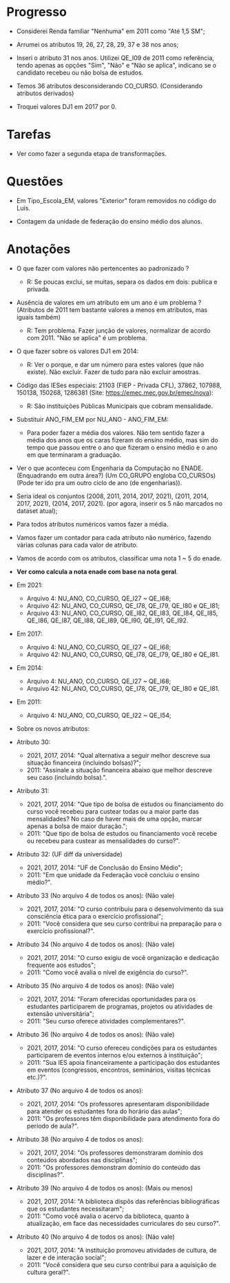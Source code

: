 # Progresso

- Considerei Renda familiar "Nenhuma" em 2011 como "Até 1,5 SM";

- Arrumei os atributos 19, 26, 27, 28, 29, 37 e 38 nos anos;

- Inseri o atributo 31 nos anos. Utilizei QE_I09 de 2011 como referência, tendo apenas as opções "Sim", "Não" e "Não se aplica", indicano se o candidato recebeu ou não bolsa de estudos.

- Temos 36 atributos desconsiderando CO_CURSO. (Considerando atributos derivados)

- Troquei valores DJ1 em 2017 por 0.

# Tarefas

- Ver como fazer a segunda etapa de transformações.

# Questões

- Em Tipo_Escola_EM, valores "Exterior" foram removidos no código do Luis.

- Contagem da unidade de federação do ensino médio dos alunos.

# Anotações

- O que fazer com valores não pertencentes ao padronizado ? 
    - R: Se poucas exclui, se muitas, separa os dados em dois: publica e privada.
    
- Ausência de valores em um atributo em um ano é um problema ? (Atributos de 2011 tem bastante valores a menos em atributos, mas iguais também) 
    - R: Tem problema. Fazer junção de valores, normalizar de acordo com 2011. "Não se aplica" é um problema.
 
- O que fazer sobre os valores DJ1 em 2014:
    - R: Ver o porque, e dar um número para estes valores (que não existe). Não excluir. Fazer de tudo para não excluir amostras.
 
- Código das IESes especiais: 21103 (FIEP - Privada CFL), 37862, 107988, 150138, 150268, 1286381 (Site: https://emec.mec.gov.br/emec/nova):
    - R: São instituições Públicas Municipais que cobram mensalidade.
    
- Substituir ANO_FIM_EM por NU_ANO - ANO_FIM_EM:
    - Para poder fazer a média dos valores. Não tem sentido fazer a média dos anos que os caras fizeram do ensino médio, mas sim do tempo que passou entre o ano que fizeram o ensino médio e o ano em que terminaram a graduação.
    
- Ver o que aconteceu com Engenharia da Computação no ENADE. (Enquadrando em outra área?) (Um CO_GRUPO engloba CO_CURSOs) (Pode ter ido pra um outro ciclo de ano (de engenharias)).

- Seria ideal os conjuntos (2008, 2011, 2014, 2017, 2021), (2011, 2014, 2017, 2021), (2014, 2017, 2021). (por agora, inserir os 5 não marcados no dataset atual);

- Para todos atributos numéricos vamos fazer a média.

- Vamos fazer um contador para cada atributo não numérico, fazendo várias colunas para cada valor de atributo.

- Vamos de acordo com os atributos, classificar uma nota 1 ~ 5 do enade.

- **Ver como calcula a nota enade com base na nota geral**.
     
- Em 2021:
    - Arquivo 4: NU_ANO, CO_CURSO, QE_I27 ~ QE_I68;
    - Arquivo 42: NU_ANO, CO_CURSO, QE_I78, QE_I79, QE_I80 e QE_I81;
    - Arquivo 43: NU_ANO, CO_CURSO, QE_I82, QE_I83, QE_I84, QE_I85, QE_I86, QE_I87, QE_I88, QE_I89, QE_I90, QE_I91, QE_I92.

- Em 2017:
    - Arquivo 4: NU_ANO, CO_CURSO, QE_I27 ~ QE_I68;
    - Arquivo 42: NU_ANO, CO_CURSO, QE_I78, QE_I79, QE_I80 e QE_I81.
    
- Em 2014:
    - Arquivo 4: NU_ANO, CO_CURSO, QE_I27 ~ QE_I68;
    - Arquivo 42: NU_ANO, CO_CURSO, QE_I78, QE_I79, QE_I80 e QE_I81.
    
- Em 2011:
    - Arquivo 4: NU_ANO, CO_CURSO, QE_I22 ~ QE_I54;
 
 - Sobre os novos atributos:
 
- Atributo 30: 
     - 2021, 2017, 2014: "Qual alternativa a seguir melhor descreve sua situação financeira (incluindo bolsas)?";
     - 2011: "Assinale a situação financeira abaixo que melhor descreve seu caso (incluindo bolsa).".
 
- Atributo 31:
     - 2021, 2017, 2014: "Que tipo de bolsa de estudos ou financiamento do curso você recebeu para custear todas ou a maior parte das mensalidades? No caso de haver mais de uma opção, marcar apenas a bolsa de maior duração.";
     - 2011: "Que tipo de bolsa de estudos ou financiamento você recebe ou recebeu para custear as mensalidades do curso?".
 
- Atributo 32: (UF diff da universidade)
     - 2021, 2017, 2014: "UF de Conclusão do Ensino Médio";
     - 2011: "Em que unidade da Federação você concluiu o ensino médio?".
 
- Atributo 33 (No arquivo 4 de todos os anos): (Não vale)
     - 2021, 2017, 2014: "O curso contribuiu para o desenvolvimento da sua consciência ética para o exercício profissional";
     - 2011: "Você considera que seu curso contribui na preparação para o exercício profissional?".
     
- Atributo 34 (No arquivo 4 de todos os anos): (Não vale)
     - 2021, 2017, 2014: "O curso exigiu de você organização e dedicação frequente aos estudos";
     - 2011: "Como você avalia o nível de exigência do curso?".
 
- Atributo 35 (No arquivo 4 de todos os anos): (Não vale)
     - 2021, 2017, 2014: "Foram oferecidas oportunidades para os estudantes participarem de programas, projetos ou atividades de extensão universitária";
     - 2011: "Seu curso oferece atividades complementares?".

- Atributo 36 (No arquivo 4 de todos os anos): (Não vale)
     - 2021, 2017, 2014: "O curso ofereceu condições para os estudantes participarem de eventos internos e/ou externos à instituição";
     - 2011: "Sua IES apoia financeiramente a participação dos estudantes em eventos (congressos, encontros, seminários, visitas técnicas etc.)?".
 
- Atributo 37 (No arquivo 4 de todos os anos):
     - 2021, 2017, 2014: "Os professores apresentaram disponibilidade para atender os estudantes fora do horário das aulas";
     - 2011: "Os professores têm disponibilidade para atendimento fora do período de aula?".
     
- Atributo 38 (No arquivo 4 de todos os anos): 
     - 2021, 2017, 2014: "Os professores demonstraram domínio dos conteúdos abordados nas disciplinas";
     - 2011: "Os professores demonstram domínio do conteúdo das disciplinas?".
 
- Atributo 39 (No arquivo 4 de todos os anos): (Mais ou menos)
     - 2021, 2017, 2014: "A biblioteca dispôs das referências bibliográficas que os estudantes necessitaram";
     - 2011: "Como você avalia o acervo da biblioteca, quanto à atualização, em face das necessidades curriculares do seu curso?".
     
- Atributo 40 (No arquivo 4 de todos os anos): (Não vale)
     - 2021, 2017, 2014: "A instituição promoveu atividades de cultura, de lazer e de interação social";
     - 2011: "Você considera que seu curso contribui para a aquisição de cultura geral?".
     


